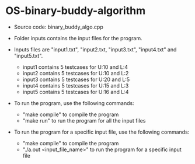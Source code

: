 # OS-binary-buddy-algorithm

* Source code: binary_buddy_algo.cpp

* Folder inputs contains the input files for the program.
* Inputs files are "input1.txt", "input2.txt, "input3.txt", "input4.txt" and "input5.txt".
    - input1 contains 5 testcases for U:10 and L:4
    - input2 contains 5 testcases for U:10 and L:2
    - input3 contains 5 testcases for U:20 and L:5
    - input4 contains 5 testcases for U:15 and L:3
    - input5 contains 5 testcases for U:16 and L:4

* To run the program, use the following commands:
    - "make compile" to compile the program
    - "make run" to run the program for all the input files

* To run the program for a specific input file, use the following commands:
    - "make compile" to compile the program
    - "./a.out <input_file_name>" to run the program for a specific input file

